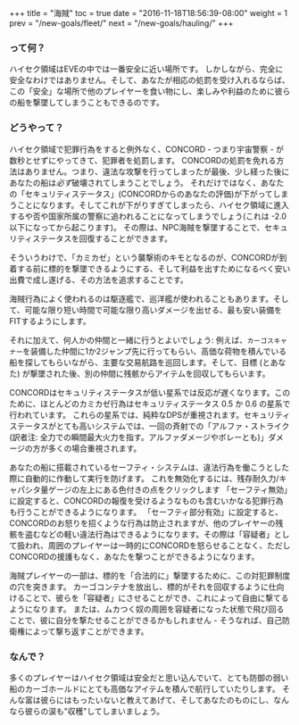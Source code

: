 +++
title = "海賊"
toc = true
date = "2016-11-18T18:56:39-08:00"
weight = 1
prev = "/new-goals/fleet/"
next = "/new-goals/hauling/"
+++

### って何？

ハイセク領域はEVEの中では一番安全に近い場所です。 しかしながら、完全に安全なわけではありません。そして、あなたが相応の処罰を受け入れるならば、この「安全」な場所で他のプレイヤーを食い物にし、楽しみや利益のために彼らの船を撃墜してしまうこともできるのです。

### どうやって？

ハイセク領域で犯罪行為をすると例外なく、CONCORD - つまり宇宙警察 - が数秒とせずにやってきて、犯罪者を処罰します。 CONCORDの処罰を免れる方法はありません。つまり、違法な攻撃を行ってしまったが最後、少し経った後にあなたの船は*必ず*破壊されてしまうことでしょう。 それだけではなく、あなたの「セキュリティステータス」(CONCORDからのあなたの評価)が下がってしまうことになります。そしてこれが下がりすぎてしまったら、ハイセク領域に進入するや否や国家所属の警察に追われることになってしまうでしょう(これは -2.0 以下になってから起こります)。 その際は、NPC海賊を撃墜することで、セキュリティステータスを回復することができます。

そういうわけで、「カミカゼ」という襲撃術のキモとなるのが、CONCORDが到着する前に標的を撃墜できるようにする、そして利益を出すためになるべく安い出費で成し遂げる、その方法を追求することです。

海賊行為によく使われるのは駆逐艦で、巡洋艦が使われることもあります。そして、可能な限り短い時間で可能な限り高いダメージを出せる、最も安い装備をFITするようにします。

それに加えて、何人かの仲間と一緒に行うとよいでしょう: 例えば、`カーゴスキャナー`を装備した仲間に1か2ジャンプ先に行ってもらい、高価な荷物を積んでいる船を探してもらいながら、主要な交易航路を巡回します。そして、目標 (とあなた) が撃墜された後、別の仲間に残骸からアイテムを回収してもらいます。

CONCORDはセキュリティステータスが低い星系では反応が遅くなります。このために、ほとんどのカミカゼ行為はセキュリティステータス 0.5 か 0.6 の星系で行われています。 これらの星系では、純粋なDPSが重視されます。セキュリティステータスがとても高いシステムでは、一回の斉射での「アルファ・ストライク (訳者注: 全力での瞬間最大火力を指す。アルファダメージやボレーとも)」ダメージの方が多くの場合重視されます。

あなたの船に搭載されているセーフティ・システムは、違法行為を働こうとした際に自動的に作動して実行を防げます。 これを無効化するには、残存耐久力/キャパシタ量ゲージの左上にある色付きの点をクリックします 「セーフティ無効」に設定すると、CONCORDの報復を受けるようなものも含むいかなる犯罪行為も行うことができるようになります。 「セーフティ部分有効」に設定すると、CONCORDのお怒りを招くような行為は防止されますが、他のプレイヤーの残骸を盗むなどの軽い違法行為はできるようになります。その際は「容疑者」として扱われ、周囲のプレイヤーは一時的にCONCORDを怒らせることなく、ただしCONCORDの援護もなく、あなたを撃つことができるようになります。

海賊プレイヤーの一部は、標的を「合法的に」撃墜するために、この対犯罪制度の穴を突きます。 カーゴコンテナを放出し、標的がそれを回収するように仕向けることで、彼らを「容疑者」にさせることができ、これによって自由に撃てるようになります。 または、ムカつく奴の周囲を容疑者になった状態で飛び回ることで、彼に自分を撃たせることができるかもしれません - そうなれば、自己防衛権によって撃ち返すことができます。

### なんで？

多くのプレイヤーはハイセク領域は安全だと思い込んでいて、とても防御の弱い船のカーゴホールドにとても高価なアイテムを積んで航行していたりします。 そんな富は彼らにはもったいないと教えてあげて、そしてあなたのものにし、なんなら彼らの涙も"収穫"してしまいましょう。